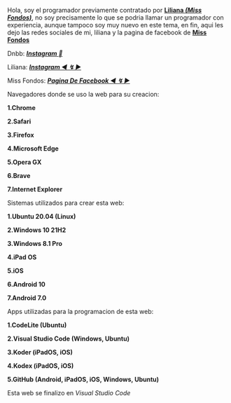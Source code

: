 Hola, soy el programador previamente contratado por **<a href="https://www.instagram.com/miss1_lilianita">Liliana *(Miss Fondos)</a>***, no soy precisamente lo que se podria llamar un programador con experiencia, aunque tampoco soy muy nuevo en este tema, en fin, aqui les dejo las redes sociales de mi, liliana y la pagina de facebook de **<a href="https://www.facebook.com/MissFondosForever">Miss Fondos</a>**

Dnbb: ***<a href="https://www.instagram.com/_dnbb_/">Instagram </a>***

Liliana: ***<a href="https://www.instagram.com/miss1_lilianita">Instagram ◄ ↯ ►</a>***

Miss Fondos: ***<a href="https://www.facebook.com/MissFondosForever">Pagina De Facebook ◄ ↯ ►</a>***

Navegadores donde se uso la web para su creacion:

**1.Chrome**

**2.Safari**

**3.Firefox**

**4.Microsoft Edge**

**5.Opera GX**

**6.Brave**

**7.Internet Explorer**

Sistemas utilizados para crear esta web:

**1.Ubuntu 20.04 (Linux)**

**2.Windows 10 21H2**

**3.Windows 8.1 Pro**

**4.iPad OS**

**5.iOS**

**6.Android 10**

**7.Android 7.0**

Apps utilizadas para la programacion de esta web:

**1.CodeLite (Ubuntu)**

**2.Visual Studio Code (Windows, Ubuntu)**

**3.Koder (iPadOS, iOS)**

**4.Kodex (iPadOS, iOS)**

**5.GitHub (Android, iPadOS, iOS, Windows, Ubuntu)**

Esta web se finalizo en *Visual Studio Code*
